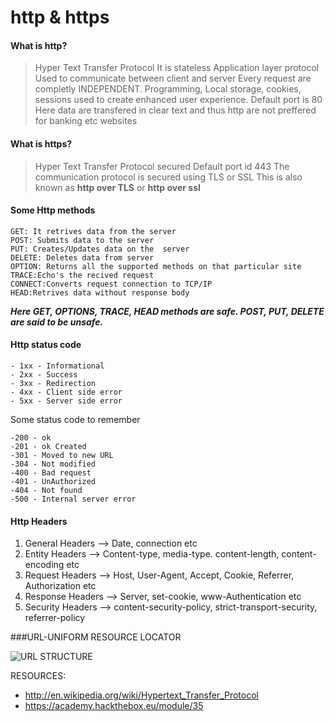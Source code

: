 # http & https 

#### What is http?
>Hyper Text Transfer Protocol
>It is stateless Application layer protocol Used to communicate between client and server 
>Every request are completly INDEPENDENT. Programming, Local storage, cookies, sessions used to create enhanced user experience.
>Default port is 80
>Here data are transfered in clear text and thus http are not preffered for banking etc websites

#### What is https?
>Hyper Text Transfer Protocol secured
>Default port id 443
>The communication protocol is secured using TLS or SSL
>This is also known as **http over TLS** or **http over ssl**

#### Some Http methods
```
GET: It retrives data from the server
POST: Submits data to the server
PUT: Creates/Updates data on the  server
DELETE: Deletes data from server
OPTION: Returns all the supported methods on that particular site
TRACE:Echo's the recived request
CONNECT:Converts request connection to TCP/IP
HEAD:Retrives data without response body
```

***Here GET, OPTIONS, TRACE, HEAD methods are safe.
POST, PUT, DELETE are said to be unsafe.***

#### Http status code
```
- 1xx - Informational
- 2xx - Success
- 3xx - Redirection
- 4xx - Client side error
- 5xx - Server side error
```

Some status code to remember
```
-200 - ok
-201 - ok Created
-301 - Moved to new URL
-304 - Not modified
-400 - Bad request
-401 - UnAuthorized
-404 - Not found
-500 - Internal server error
```

#### Http Headers
1. General Headers --> Date, connection etc
2. Entity Headers --> Content-type, media-type. content-length, content-encoding etc
3. Request Headers --> Host, User-Agent, Accept, Cookie, Referrer, Authorization etc
4. Response Headers --> Server, set-cookie, www-Authentication etc
5. Security Headers --> content-security-policy, strict-transport-security, referrer-policy

###URL-UNIFORM RESOURCE LOCATOR

![URL STRUCTURE](https://academy.hackthebox.eu/storage/modules/35/url_structure.png)

RESOURCES:
- http://en.wikipedia.org/wiki/Hypertext_Transfer_Protocol
- https://academy.hackthebox.eu/module/35
